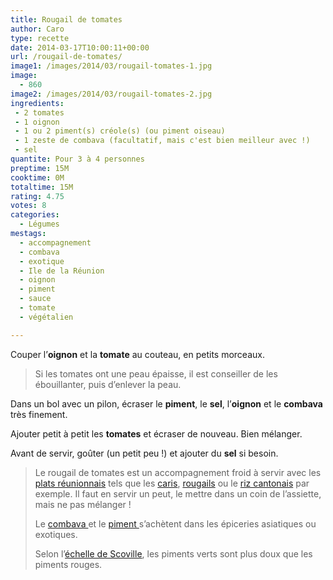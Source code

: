 ```yaml
---
title: Rougail de tomates
author: Caro
type: recette
date: 2014-03-17T10:00:11+00:00
url: /rougail-de-tomates/
image1: /images/2014/03/rougail-tomates-1.jpg
image:
  - 860
image2: /images/2014/03/rougail-tomates-2.jpg
ingredients:
 - 2 tomates
 - 1 oignon
 - 1 ou 2 piment(s) créole(s) (ou piment oiseau)
 - 1 zeste de combava (facultatif, mais c'est bien meilleur avec !)
 - sel
quantite: Pour 3 à 4 personnes
preptime: 15M
cooktime: 0M
totaltime: 15M
rating: 4.75
votes: 8
categories:
  - Légumes
mestags:
  - accompagnement
  - combava
  - exotique
  - Ile de la Réunion
  - oignon
  - piment
  - sauce
  - tomate
  - végétalien

---
```

Couper l&rsquo;**oignon** et la **tomate** au couteau, en petits morceaux.

> Si les tomates ont une peau épaisse, il est conseiller de les ébouillanter, puis d&rsquo;enlever la peau.

Dans un bol avec un pilon, écraser le **piment**, le **sel**, l&rsquo;**oignon** et le **combava** très finement.

Ajouter petit à petit les **tomates** et écraser de nouveau. Bien mélanger.

Avant de servir, goûter (un petit peu !) et ajouter du **sel** si besoin.

> Le rougail de tomates est un accompagnement froid à servir avec les [plats réunionnais][1] tels que les [caris][2], [rougails][3] ou le [riz cantonais][4] par exemple. Il faut en servir un peut, le mettre dans un coin de l&rsquo;assiette, mais ne pas mélanger !
>
> Le <a title="Lien vers article Wikipedia sur le Combava" href="http://fr.wikipedia.org/wiki/Combava" target="_blank">combava </a>et le <a title="Lien vers un article sur le piment de la Réunion" href="http://www.reunionsaveurs.com/faune-et-flore-reunion/epices/le-piment-de-la-reunion.php#" target="_blank">piment </a>s&rsquo;achètent dans les épiceries asiatiques ou exotiques.
>
> Selon l&rsquo;<a title="lien vers l'article Wikipedia sur l'échelle de Scoville" href="http://fr.wikipedia.org/wiki/%C3%89chelle_de_Scoville" target="_blank">échelle de Scoville</a>, les piments verts sont plus doux que les piments rouges.

 [1]: http://www.instamiam.fr/tag/ile-de-la-reunion/ "Lien vers les recettes réunionnaises"
 [2]: http://www.instamiam.fr/cari-de-porc-de-la-reunion/ "Cari de porc de la réunion"
 [3]: http://www.instamiam.fr/rougail-saucisses-reunionnais/ "Rougail saucisses réunionnais"
 [4]: http://www.instamiam.fr/riz-cantonnais-reunionnais/ "Riz cantonnais réunionnais"
